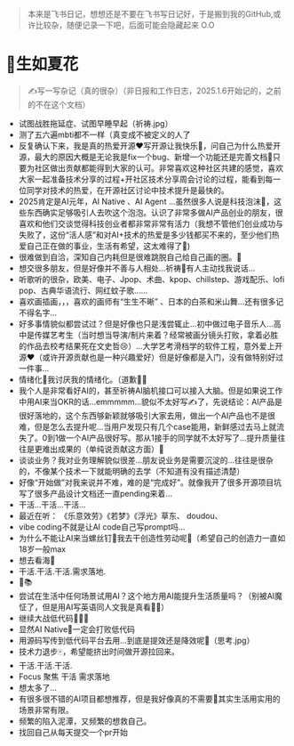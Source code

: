 > 本来是飞书日记，想想还是不要在飞书写日记好，于是搬到我的GitHub,或许比较杂，随便记录一下吧，后面可能会隐藏起来 O.O

# 🌲生如夏花
> ✍️写一写杂记（真的很杂）（非日报和工作日志，2025.1.6开始记的，之前的不在这个文档）
- 试图战胜拖延症、试图早睡早起（祈祷.jpg）
- 测了五六遍mbti都不一样（真变成不被定义的人了
- 反复确认下来，我是真的热爱开源❤️写开源让我快乐🎉，问自己为什么热爱开源，最大的原因大概是无论我是fix一个bug、新增一个功能还是完善文档📄只要为社区做出贡献都能得到大家的认可。非常喜欢这种社区共建的感觉，喜欢大家一起准备技术分享的过程+开社区技术分享周会讨论的过程，能看到每一位同学对技术的热爱，在开源社区讨论中技术提升是最快的。
- 2025肯定是AI元年，AI Native 、AI Agent ...虽然很多人说是科技泡沫🫧，这些东西确实足够吸引人去吹这个泡泡。认识了非常多做AI产品创业的朋友，很喜欢和他们交谈觉得科技创业者都非常非常有活力（我想不管他们创业成功与失败了，这份“活人感”和对AI+技术的热爱是多少钱都买不来的，至少他们热爱自己正在做的事业，生活有希望，这太难得了🥺)
- 很难做到自洽，深知自己内耗但是很难跳脱自己给自己画的圈。🥺
- 想交很多朋友，但是好像并不善与人相处...祈祷🙏有人主动找我说话...
- 听歌听的很杂，欧美、电子、Jpop、术曲、kpop、chillstep、游戏配乐、lofi pop、古典华语流行、网红蚊子歌......
- 喜欢画插画，，，喜欢的画师有“生生不晰” 、日本的白茶和米山舞...还有很多记不得名字...
- 好多事情貌似都尝试过？但是好像也只是浅尝辄止...初中做过电子音乐人...高中是传媒艺考生（当时想当导演/制片来着？经常被画分镜头打败，拿着必胜的作品去校考结果死在文史哲😢）...大学艺考滑档学的软件工程，意外爱上开源❤️（或许开源贡献也是一种兴趣爱好）但是好像都是入门，没有做特别好过一件事...
- 情绪化🥲我讨厌我的情绪化。（道歉🙇‍♀️
- 我个人是非常看好AI的，甚至祈祷AI脑机接口可以接入大脑。但是如果说工作中用AI来当OKR的话...emmmmm...貌似不太好写✍️了，先说结论：AI产品是很好落地的，这个东西够新颖就够吸引大家去用，做出一个AI产品也不是很难，但是怎么去提升呢...当用户发现只有几个case能用，新鲜感过去马上就流失了。0到1做一个AI产品很好写。那从1接手的同学就不太好写了...提升质量往往是更难出成果的（单纯说贡献这方面）🧐
- 谈谈业务？我对业务理解貌似很差...朋友说业务是需要沉淀的...往往是很杂的，不像某个技术一下就能明确的去学（不知道有没有描述清楚）
- 好像“开始做”对我来说并不难，难的是“完成好”。就像我开了很多开源项目坑写了很多产品设计文档还一直pending来着...
- 干活...干活...干活...
- 最近在听： 《乐意效劳》《若梦》《浮光》草东、 doudou、
- vibe coding不就是让AI code自己写prompt吗...
- 为什么不能让AI来当螺丝钉🔩我去干创造性劳动呢🥲（希望自己的创造力一直如18岁一般max
- 想去看海🌊
- 干活.干活.干活.需求落地.
- 🦆📚
- 尝试在生活中任何场景试用AI？这个地方用AI能提升生活质量吗？（别被AI魔怔了，但是用AI写英语同人文我是真看👀✨）
- 继续大战低代码👩🏻‍💻
- 显然AI Native🤖一定会打败低代码
- 用源码写传到低代码平台去用...到底是提效还是降效呢🤔（思考.jpg）
- 技术力退步🀄️，希望能挤出时间做开源拉回来。
- 干活.干活.干活.
- Focus 聚焦 干活 需求落地
- 想太多了...
- 有很多很不错的AI项目都想推荐，但是我好像真的不需要🥲其实生活用实用的场景非常有限。
- 频繁的陷入泥潭，又频繁的想救自己。
- 找回自己从每天提交一个pr开始
